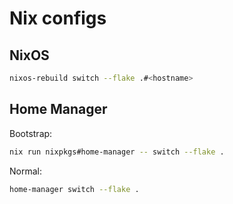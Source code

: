# Nix configs

## NixOS

```sh
nixos-rebuild switch --flake .#<hostname>
```

## Home Manager

Bootstrap:
```sh
nix run nixpkgs#home-manager -- switch --flake .
```

Normal:
```sh
home-manager switch --flake .
```
